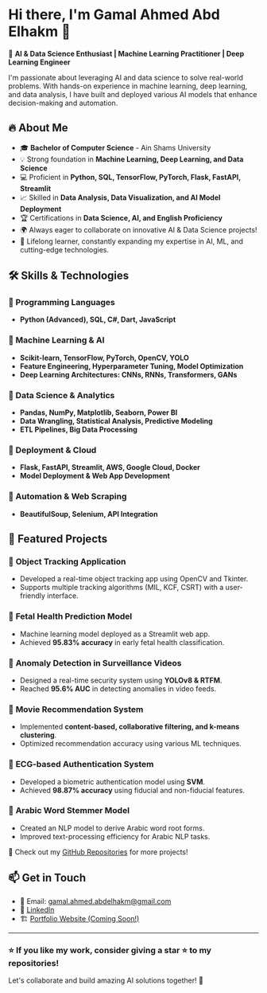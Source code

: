 # Hi there, I'm Gamal Ahmed Abd Elhakm 👋

🚀 **AI & Data Science Enthusiast | Machine Learning Practitioner | Deep Learning Engineer**

I'm passionate about leveraging AI and data science to solve real-world problems. With hands-on experience in machine learning, deep learning, and data analysis, I have built and deployed various AI models that enhance decision-making and automation.

## 🔥 About Me
- 🎓 **Bachelor of Computer Science** - Ain Shams University
- 💡 Strong foundation in **Machine Learning, Deep Learning, and Data Science**
- 💻 Proficient in **Python, SQL, TensorFlow, PyTorch, Flask, FastAPI, Streamlit**
- 📈 Skilled in **Data Analysis, Data Visualization, and AI Model Deployment**
- 🏆 Certifications in **Data Science, AI, and English Proficiency**
- 🌍 Always eager to collaborate on innovative AI & Data Science projects!
- 📜 Lifelong learner, constantly expanding my expertise in AI, ML, and cutting-edge technologies.

## 🛠️ Skills & Technologies
### 🔹 Programming Languages
- **Python (Advanced), SQL, C#, Dart, JavaScript**

### 🔹 Machine Learning & AI
- **Scikit-learn, TensorFlow, PyTorch, OpenCV, YOLO**
- **Feature Engineering, Hyperparameter Tuning, Model Optimization**
- **Deep Learning Architectures: CNNs, RNNs, Transformers, GANs**

### 🔹 Data Science & Analytics
- **Pandas, NumPy, Matplotlib, Seaborn, Power BI**
- **Data Wrangling, Statistical Analysis, Predictive Modeling**
- **ETL Pipelines, Big Data Processing**

### 🔹 Deployment & Cloud
- **Flask, FastAPI, Streamlit, AWS, Google Cloud, Docker**
- **Model Deployment & Web App Development**

### 🔹 Automation & Web Scraping
- **BeautifulSoup, Selenium, API Integration**

## 🚀 Featured Projects
### 🔹 **Object Tracking Application**
- Developed a real-time object tracking app using OpenCV and Tkinter.
- Supports multiple tracking algorithms (MIL, KCF, CSRT) with a user-friendly interface.

### 🔹 **Fetal Health Prediction Model**
- Machine learning model deployed as a Streamlit web app.
- Achieved **95.83% accuracy** in early fetal health classification.

### 🔹 **Anomaly Detection in Surveillance Videos**
- Designed a real-time security system using **YOLOv8 & RTFM**.
- Reached **95.6% AUC** in detecting anomalies in video feeds.

### 🔹 **Movie Recommendation System**
- Implemented **content-based, collaborative filtering, and k-means clustering**.
- Optimized recommendation accuracy using various ML techniques.

### 🔹 **ECG-based Authentication System**
- Developed a biometric authentication model using **SVM**.
- Achieved **98.87% accuracy** using fiducial and non-fiducial features.

### 🔹 **Arabic Word Stemmer Model**
- Created an NLP model to derive Arabic word root forms.
- Improved text-processing efficiency for Arabic NLP tasks.

📌 Check out my [GitHub Repositories](https://github.com/gamal-abdelhakm) for more projects!

## 📫 Get in Touch
- 📧 Email: gamal.ahmed.abdelhakm@gmail.com
- 🔗 [LinkedIn](https://www.linkedin.com/in/gamal-ahmed-0a6076235/)
- 🏗️ [Portfolio Website (Coming Soon!)](https://github.com/gamal-abdelhakm)

---
### ⭐ **If you like my work, consider giving a star ⭐ to my repositories!**

Let's collaborate and build amazing AI solutions together! 🚀
